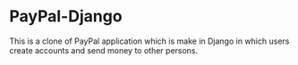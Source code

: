 # PayPal-Django
This is a clone of PayPal application which is make in Django in which users create accounts and send money to other persons.

